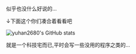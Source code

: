 似乎也没什么好说的...

↓下面这个你们凑合着看看吧

![yuhan2680's GitHub stats](https://github-readme-stats.vercel.app/api?username=yuhan2680&show_icons=true&count_private=true&bg_color=BLUE,GREEN)

就是一个科技宅而已,平时会写一些没用的程序之类的...

